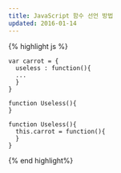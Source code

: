 ```yaml
---
title: JavaScript 함수 선언 방법
updated: 2016-01-14
---
```


{% highlight js %}

```
var carrot = {
  useless : function(){
  ...
  }
}
```

```
function Useless(){
}
```

```
function Useless(){
  this.carrot = function(){
  }
}
```
{% end highlight%}

